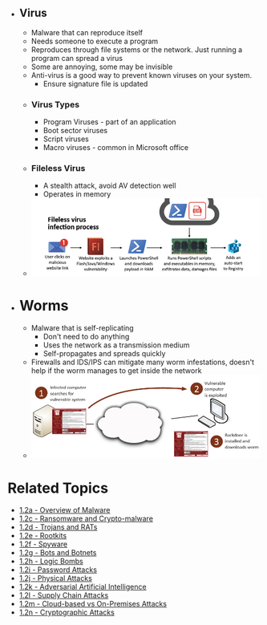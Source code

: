 - ## Virus
	- Malware that can reproduce itself
	- Needs someone to execute a program
	- Reproduces through file systems or the network. Just running a program can spread a virus
	- Some are annoying, some may be invisible
	- Anti-virus is a good way to prevent known viruses on your system.
		- Ensure signature file is updated
	- ### Virus Types
		- Program Viruses - part of an application
		- Boot sector viruses
		- Script viruses
		- Macro viruses - common in Microsoft office
	- ### Fileless Virus
		- A stealth attack, avoid AV detection well
		- Operates in memory
	- ![](../../assets/Pasted%20image%2020240209144104.png)

- # Worms
	- Malware that is self-replicating
		- Don't need to do anything
		- Uses the network as a transmission medium
		- Self-propagates and spreads quickly
	- Firewalls and IDS/IPS can mitigate many worm infestations, doesn't help if the worm manages to get inside the network
	- ![](/assets/Pasted%20image%2020240209152451.png)
# Related Topics
- [1.2a - Overview of Malware](1.2a-Overview-of-Malware.md)
- [1.2c - Ransomware and Crypto-malware](1.2c-Ransomware-and-Crypto-malware.md)
- [1.2d - Trojans and RATs](1.2d-Trojans-and-RATs.md)
- [1.2e - Rootkits](1.2e-Rootkits.md)
- [1.2f - Spyware](1.2f-Spyware.md)
- [1.2g - Bots and Botnets](1.2g-Bots-and-Botnets.md)
- [1.2h - Logic Bombs](1.2h-Logic-Bombs.md)
- [1.2i - Password Attacks](1.2i-Password-Attacks.md)
- [1.2j - Physical Attacks](1.2j-Physical-Attacks.md)
- [1.2k - Adversarial Artificial Intelligence](1.2k-Adversarial-Artificial-Intelligence.md)
- [1.2l - Supply Chain Attacks](1.2l-Supply-Chain-Attacks.md)
- [1.2m - Cloud-based vs On-Premises Attacks](1.2m-Cloud-based-vs-On-Premises-Attacks.md)
- [1.2n - Cryptographic Attacks](1.2n-Cryptographic-Attacks.md)